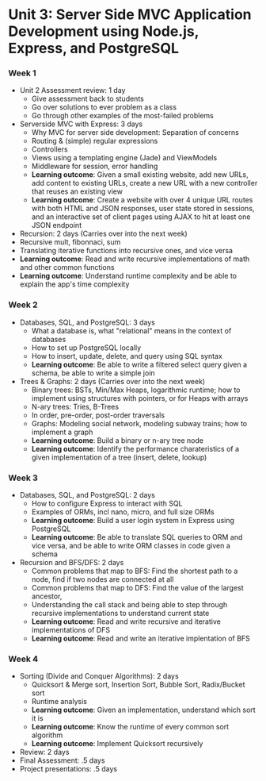 # Unit 3: Server Side MVC Application Development using Node.js, Express, and PostgreSQL

### Week 1

- Unit 2 Assessment review: 1 day
  - Give assessment back to students
  - Go over solutions to ever problem as a class
  - Go through other examples of the most-failed problems
- Serverside MVC with Express: 3 days
  - Why MVC for server side development: Separation of concerns
  - Routing & (simple) regular expressions
  - Controllers
  - Views using a templating engine (Jade) and ViewModels
  - Middleware for session, error handling
  - **Learning outcome**: Given a small existing website, add new URLs, add content to existing URLs, create a new URL with a new controller that reuses an existing view
  - **Learning outcome**: Create a website with over 4 unique URL routes with both HTML and JSON responses, user state stored in sessions, and an interactive set of client pages using AJAX to hit at least one JSON endpoint
- Recursion: 2 days (Carries over into the next week)
 - Recursive mult, fibonnaci, sum
 - Translating iterative functions into recursive ones, and vice versa
 - **Learning outcome**: Read and write recursive implementations of math and other common functions
 - **Learning outcome**: Understand runtime complexity and be able to explain the app's time complexity


### Week 2

- Databases, SQL, and PostgreSQL: 3 days
  - What a database is, what "relational" means in the context of databases
  - How to set up PostgreSQL locally
  - How to insert, update, delete, and query using SQL syntax
  - **Learning outcome**: Be able to write a filtered select query given a schema, be able to write a simple join
- Trees & Graphs: 2 days (Carries over into the next week)
  - Binary trees: BSTs, Min/Max Heaps, logarithmic runtime; how to implement using structures with pointers, or for Heaps with arrays
  - N-ary trees: Tries, B-Trees
  - In order, pre-order, post-order traversals
  - Graphs: Modeling social network, modeling subway trains; how to implement a graph
  - **Learning outcome**: Build a binary or n-ary tree node
  - **Learning outcome**: Identify the performance charateristics of a given implementation of a tree (insert, delete, lookup)


### Week 3

- Databases, SQL, and PostgreSQL: 2 days
  - How to configure Express to interact with SQL
  - Examples of ORMs, incl nano, micro, and full size ORMs
  - **Learning outcome**: Build a user login system in Express using PostgreSQL
  - **Learning outcome**: Be able to translate SQL queries to ORM and vice versa, and be able to write ORM classes in code given a schema
- Recursion and BFS/DFS: 2 days
  - Common problems that map to BFS: Find the shortest path to a node, find if two nodes are connected at all
  - Common problems that map to DFS: Find the value of the largest ancestor,
  - Understanding the call stack and being able to step through recursive implementations to understand current state
  - **Learning outcome**: Read and write recursive and iterative implementations of DFS
  - **Learning outcome**: Read and write an iterative implentation of BFS


### Week 4

- Sorting (Divide and Conquer Algorithms): 2 days
  - Quicksort & Merge sort, Insertion Sort, Bubble Sort, Radix/Bucket sort
  - Runtime analysis
  - **Learning outcome**: Given an implementation, understand which sort it is
  - **Learning outcome**: Know the runtime of every common sort algorithm
  - **Learning outcome**: Implement Quicksort recursively
- Review: 2 days
- Final Assessment: .5 days
- Project presentations: .5 days
